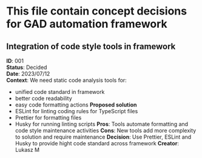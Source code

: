 # This file contain concept decisions for GAD automation framework

## Integration of code style tools in framework

**ID**: 001  
**Status**: Decided  
**Date**: 2023/07/12  
**Context**:
We need static code analysis tools for:

- unified code standard in framework
- better code readability
- easy code formatting actions
  **Proposed solution**
- ESLint for linting coding rules for TypeScript files
- Prettier for formatting files
- Husky for running linting scripts
  **Pros**: Tools automate formatting and code style maintenance activities
  **Cons**: New tools add more complexity to solution and require maintenance
  **Decision**: Use Prettier, ESLint and Husky to provide hight code standard across framework
  **Creator**: Lukasz M
